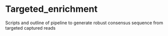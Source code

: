 # Targeted_enrichment
Scripts and outline of pipeline to generate robust consensus sequence from targeted captured reads
